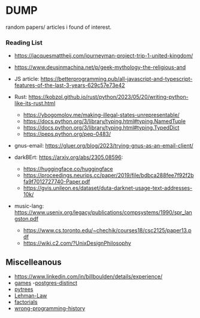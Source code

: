 # DUMP
random papers/ articles i found of interest.

### Reading List

- https://jacquesmattheij.com/journeyman-project-trip-1-united-kingdom/

- https://www.deusinmachina.net/p/geek-mythology-the-religious-and

- JS article: https://betterprogramming.pub/all-javascript-and-typescript-features-of-the-last-3-years-629c57e73e42

- Rust: https://kobzol.github.io/rust/python/2023/05/20/writing-python-like-its-rust.html
   - https://ybogomolov.me/making-illegal-states-unrepresentable/
   - https://docs.python.org/3/library/typing.html#typing.NamedTuple
   - https://docs.python.org/3/library/typing.html#typing.TypedDict
   - https://peps.python.org/pep-0483/

- gnus-email: https://gluer.org/blog/2023/trying-gnus-as-an-email-client/

- darkBErt: https://arxiv.org/abs/2305.08596:
   - https://huggingface.co/huggingface
   - https://proceedings.neurips.cc/paper/2019/file/bdbca288fee7f92f2bfa9f7012727740-Paper.pdf
   - https://gvis.unileon.es/dataset/duta-darknet-usage-text-addresses-10k/

- music-lang: https://www.usenix.org/legacy/publications/compsystems/1990/spr_langston.pdf
   - https://www.cs.toronto.edu/~chechik/courses18/csc2125/paper13.pdf
   - https://wiki.c2.com/?UnixDesignPhilosophy

## Miscelleanous

- https://www.linkedin.com/in/billboulden/details/experience/
- [games](https://www.engineersneedart.com/blog/samestop/samestop.html)
-[postgres-distinct](https://hakibenita.com/the-many-faces-of-distinct-in-postgre-sql)
- [pytrees](https://jax.readthedocs.io/en/latest/pytrees.html)
- [Lehman-Law](https://bartwullems.blogspot.com/2023/05/lehmans-laws-of-software-evolution.html)
- [factorials](https://www.johndcook.com/blog/2023/06/23/every-factorial-is-a-power/)
- [wrong-programming-history](http://james-iry.blogspot.com/2009/05/brief-incomplete-and-mostly-wrong.html)
